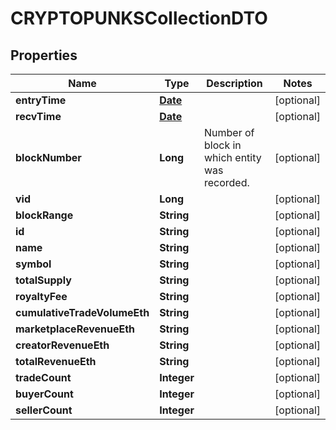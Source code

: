 

# CRYPTOPUNKSCollectionDTO

## Properties

Name | Type | Description | Notes
------------ | ------------- | ------------- | -------------
**entryTime** | [**Date**](Date.md) |  |  [optional]
**recvTime** | [**Date**](Date.md) |  |  [optional]
**blockNumber** | **Long** | Number of block in which entity was recorded. |  [optional]
**vid** | **Long** |  |  [optional]
**blockRange** | **String** |  |  [optional]
**id** | **String** |  |  [optional]
**name** | **String** |  |  [optional]
**symbol** | **String** |  |  [optional]
**totalSupply** | **String** |  |  [optional]
**royaltyFee** | **String** |  |  [optional]
**cumulativeTradeVolumeEth** | **String** |  |  [optional]
**marketplaceRevenueEth** | **String** |  |  [optional]
**creatorRevenueEth** | **String** |  |  [optional]
**totalRevenueEth** | **String** |  |  [optional]
**tradeCount** | **Integer** |  |  [optional]
**buyerCount** | **Integer** |  |  [optional]
**sellerCount** | **Integer** |  |  [optional]




